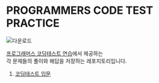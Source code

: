 # PROGRAMMERS CODE TEST PRACTICE

![다운로드](https://blog.kakaocdn.net/dn/7k0ZR/btrNryBeiXi/bmfsC7v9NYK6Nwi1RoqKZk/img.png)

[프로그래머스 코딩테스트 연습](https://school.programmers.co.kr/learn/challenges?order=recent&page=1)에서 제공하는 <br/>
각 문제들의 풀이와 해답을 저장하는 레포지토리입니다. <br/>

1. [코딩테스트 입문](./1.beginner/README.md)

